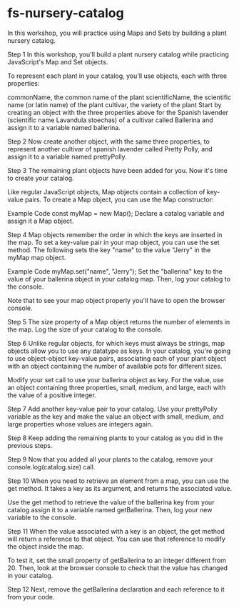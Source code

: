 # fs-nursery-catalog
In this workshop, you will practice using Maps and Sets by building a plant nursery catalog.

Step 1
In this workshop, you'll build a plant nursery catalog while practicing JavaScript's Map and Set objects.

To represent each plant in your catalog, you'll use objects, each with three properties:

commonName, the common name of the plant
scientificName, the scientific name (or latin name) of the plant
cultivar, the variety of the plant
Start by creating an object with the three properties above for the Spanish lavender (scientific name Lavandula stoechas) of a cultivar called Ballerina and assign it to a variable named ballerina.

Step 2
Now create another object, with the same three properties, to represent another cultivar of spanish lavender called Pretty Polly, and assign it to a variable named prettyPolly.

Step 3
The remaining plant objects have been added for you. Now it's time to create your catalog.

Like regular JavaScript objects, Map objects contain a collection of key-value pairs. To create a Map object, you can use the Map constructor:

Example Code
const myMap = new Map();
Declare a catalog variable and assign it a Map object.

Step 4
Map objects remember the order in which the keys are inserted in the map. To set a key-value pair in your map object, you can use the set method. The following sets the key "name" to the value "Jerry" in the myMap map object.

Example Code
myMap.set("name", "Jerry");
Set the "ballerina" key to the value of your ballerina object in your catalog map. Then, log your catalog to the console.

Note that to see your map object properly you'll have to open the browser console.

Step 5
The size property of a Map object returns the number of elements in the map. Log the size of your catalog to the console.

Step 6
Unlike regular objects, for which keys must always be strings, map objects allow you to use any datatype as keys. In your catalog, you're going to use object-object key-value pairs, associating each of your plant object with an object containing the number of available pots for different sizes.

Modify your set call to use your ballerina object as key. For the value, use an object containing three properties, small, medium, and large, each with the value of a positive integer.

Step 7
Add another key-value pair to your catalog. Use your prettyPolly variable as the key and make the value an object with small, medium, and large properties whose values are integers again.

Step 8
Keep adding the remaining plants to your catalog as you did in the previous steps.

Step 9
Now that you added all your plants to the catalog, remove your console.log(catalog.size) call.

Step 10
When you need to retrieve an element from a map, you can use the get method. It takes a key as its argument, and returns the associated value.

Use the get method to retrieve the value of the ballerina key from your catalog assign it to a variable named getBallerina. Then, log your new variable to the console.

Step 11 
When the value associated with a key is an object, the get method will return a reference to that object. You can use that reference to modify the object inside the map.

To test it, set the small property of getBallerina to an integer different from 20. Then, look at the browser console to check that the value has changed in your catalog.

Step 12
Next, remove the getBallerina declaration and each reference to it from your code.